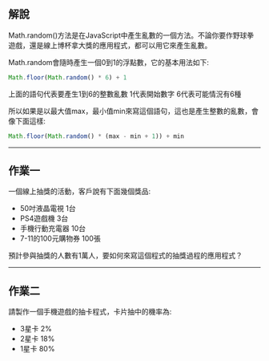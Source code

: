 ## 解說

Math.random()方法是在JavaScript中產生亂數的一個方法。不論你要作野球拳遊戲，還是線上博杯拿大獎的應用程式，都可以用它來產生亂數。

Math.random會隨時產生一個0到1的浮點數，它的基本用法如下:

```js
Math.floor(Math.random() * 6) + 1
```

上面的語句代表要產生1到6的整數亂數
1代表開始數字
6代表可能情況有6種

所以如果是以最大值max，最小值min來寫這個語句，這也是產生整數的亂數，會像下面這樣:

```js
Math.floor(Math.random() * (max - min + 1)) + min
```

---

## 作業一

一個線上抽獎的活動，客戶說有下面幾個獎品:

- 50吋液晶電視 1台
- PS4遊戲機 3台
- 手機行動充電器 10台
- 7-11的100元購物券 100張

預計參與抽獎的人數有1萬人，要如何來寫這個程式的抽獎過程的應用程式？

---

## 作業二

請製作一個手機遊戲的抽卡程式，卡片抽中的機率為:

- 3星卡 2%
- 2星卡 18%
- 1星卡 80% 
